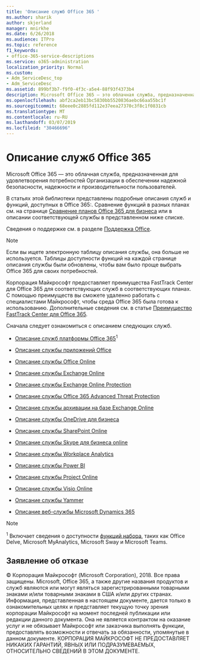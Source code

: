 ```yaml
---
title: 'Описание служб Office 365 '
ms.author: sharik
author: skjerland
manager: mnirkhe
ms.date: 6/26/2018
ms.audience: ITPro
ms.topic: reference
f1_keywords:
- office-365-service-descriptions
ms.service: o365-administration
localization_priority: Normal
ms.custom:
- Adm_ServiceDesc_top
- Adm_ServiceDesc
ms.assetid: 899bf3b7-f9f0-4f3c-a5e4-88f93f4373b4
description: Microsoft Office 365 — это облачная служба, предназначенная для удовлетворения потребностей Организации в обеспечении надежной безопасности, надежности и производительности пользователей.
ms.openlocfilehash: abf2ca2eb13bc5830bb5520836aebc66aa55bc1f
ms.sourcegitcommit: 68eee0c2885fd112e37eea27370c3f8c1f0831cb
ms.translationtype: MT
ms.contentlocale: ru-RU
ms.lasthandoff: 03/07/2019
ms.locfileid: "30466696"
---
```

# <a name="office-365-service-descriptions"></a>Описание служб Office 365 

Microsoft Office 365 — это облачная служба, предназначенная для удовлетворения потребностей Организации в обеспечении надежной безопасности, надежности и производительности пользователей. 
  
В статьях этой библиотеки представлены подробные описания служб и функций, доступных в Office 365:. Сравнение функций в разных планах см. на странице [Сравнение планов Office 365 для бизнеса](http://go.microsoft.com/fwlink/?LinkID=799177&amp;clcid=0x409) или в описании соответствующей службы в представленном ниже списке. 
  
Сведения о поддержке см. в разделе [Поддержка Office](https://support.office.com/).
  
> [!NOTE]
> Если вы ищете электронную таблицу описания службы, она больше не используется. Таблицы доступности функций на каждой странице описания службы были обновлены, чтобы вам было проще выбрать Office 365 для своих потребностей. 
  
Корпорация Майкрософт предоставляет преимущества FastTrack Center для Office 365 для соответствующих служб в соответствующих планах. С помощью преимуществ вы сможете удаленно работать с специалистами Майкрософт, чтобы среда Office 365 была готова к использованию. Дополнительные сведения см. в статье [Преимущество FastTrack Center для Office 365](https://docs.microsoft.com/fasttrack/O365-fasttrack-benefit-for-office-365).
  
Сначала следует ознакомиться с описанием следующих служб.
  
- [Описание служб платформы Office 365](office-365-platform-service-description/office-365-platform-service-description.md)<sup>1</sup>
    
- [Описание службы приложений Office](office-applications-service-description/office-applications-service-description.md)
    
- [Описание службы Office Online](office-online-service-description/office-online-service-description.md)
    
- [Описание службы Exchange Online](exchange-online-service-description/exchange-online-service-description.md)
    
- [Описание службы Exchange Online Protection](exchange-online-protection-service-description/exchange-online-protection-service-description.md)
    
- [Описание службы Office 365 Advanced Threat Protection](office-365-advanced-threat-protection-service-description.md)
    
- [Описание службы архивации на базе Exchange Online](exchange-online-archiving-service-description/exchange-online-archiving-service-description.md)
    
- [Описание службы OneDrive для бизнеса](onedrive-for-business-service-description.md)
    
- [Описание службы SharePoint Online](sharepoint-online-service-description/sharepoint-online-service-description.md)
    
- [Описание службы Skype для бизнеса online](skype-for-business-online-service-description/skype-for-business-online-service-description.md)
    
- [Описание службы Workplace Analytics](workplace-analytics-service-description.md)
    
- [Описание службы Power BI](power-bi-service-description.md)
    
- [Описание службы Project Online](project-online-service-description/project-online-service-description.md)
    
- [Описание службы Visio Online](visio-online-service-description/visio-online-service-description.md)
    
- [Описание службы Yammer](yammer-service-description/yammer-service-description.md)
    
- [Описание веб-службы Microsoft Dynamics 365](microsoft-dynamics-365-online-service-description.md)
    
> [!NOTE]
> <sup>1</sup> Включает сведения о доступности [функций набора](https://technet.microsoft.com/EN-US/library/office-365-suite-features.aspx), таких как Office Delve, Microsoft MyAnalytics, Microsoft Sway и Microsoft Teams. 
  
## <a name="disclaimer"></a>Заявление об отказе

© Корпорация Майкрософт (Microsoft Corporation), 2018. Все права защищены. Microsoft, Office 365, а также другие названия продуктов и служб являются или могут являться зарегистрированными товарными знаками и/или товарными знаками в США и/или других странах. Информация, представленная в настоящем документе, дается только в ознакомительных целях и представляет текущую точку зрения корпорации Майкрософт на момент последней публикации или редакции данного документа. Она не является контрактом на оказание услуг и не обязывает Майкрософт или заказчика выполнять функции, предоставлять возможности и отвечать за обязанности, упомянутые в данном документе. КОРПОРАЦИЯ МАЙКРОСОФТ НЕ ПРЕДОСТАВЛЯЕТ НИКАКИХ ГАРАНТИЙ, ЯВНЫХ ИЛИ ПОДРАЗУМЕВАЕМЫХ, ОТНОСИТЕЛЬНО СВЕДЕНИЙ В ЭТОМ ДОКУМЕНТЕ. 
  

